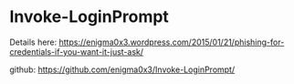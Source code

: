 # Invoke-LoginPrompt
Details here:
https://enigma0x3.wordpress.com/2015/01/21/phishing-for-credentials-if-you-want-it-just-ask/


github: https://github.com/enigma0x3/Invoke-LoginPrompt/
